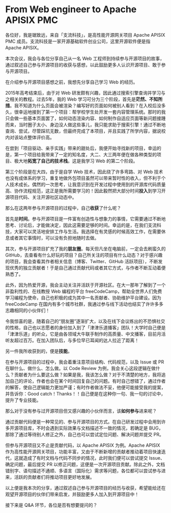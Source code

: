 # From Web engineer to Apache APISIX PMC

各位好，我是琚致远，来自「支流科技」，是高性能开源网关项目 Apache APISIX PMC 成员。支流科技是一家开源基础软件创业公司，这里开源软件便是指 Apache APISIX。

本次会议，我会与各位分享自己从一名 Web 工程师到持续参与开源项目的故事，通过叙述自己参与开源项目的收获与感想，以此鼓励更多人认识开源项目、敢于参与开源项目。

在介绍参与开源项目感想之前，我想先分享自己学习 Web 的经历。

2015年高考结束后，由于对 Web 研发颇有兴趣，因此通过搜索引擎查询并学习与之相关的教程。过去5年，我的 Web 学习可分为三个阶段，首先是**茫然、不知所措**。我不知道为什么页面会被渲染？编写好的页面如何被别人看到？在入校后没多久，很幸运地接到了第一个项目：帮学校学生处开发一套内容管理系统。那时的我只会做一些基本页面罢了，如何动态渲染内容、如何制作自适应页面等新问题接踵而来，当时圈子太小、身边没人做这些事儿，我只能求助于搜索引擎！通过不断地查询、尝试，尽管踩坑无数，但最终完成了本项目，并且实践了所学内容，据说校内对该站点整体评价高。

在尝到「项目驱动、亲手实践」带来的甜处后，我便开始寻找新的项目，幸运的是，第一个项目给我带来了一定的知名度，大二、大三两年便在做各种类型的项目、极大地**拓宽了自己的技术栈**。这是我学习 Web 的第二个阶段。

第三个阶段是在大四，由于是自学 Web 技术，因此绕了许多弯路、对 Web 技术也没有成体系的学习，重复地做外包项目虽然可以带来暂时性的收入，但不利于个人技术成长。偶然的一次思考，让我意识到在开发过程中使用到的开源库代码质量高、协作流程规范，这正是我所需要学习的！因此毅然把大部分时间**投入**到学习开源项目代码、关注开源社区动态中。

那么在这两年参与开源项目的过程中，自己**收获**了什么呢？

首先是**时间**。参与开源项目是一件富有创造性与想象力的事情，它需要通过不断地思考、讨论后，才能做决定，因此这需要足够的时间。幸运的是，在我们支流科技，大家可以灵活地安排工作与生活。我选择在有灵感的时候高效工作，在需要休息或者其它事情时，可以没有负担地随时去做。

其次，参与开源项目扩充了我的**朋友圈**。每天但凡坐在电脑前，一定会去刷蛮久的 GitHub，去查看有什么好玩的项目？自己所关注的项目有什么动态？对于感兴趣的项目，我会查看其作者相关信息（博客、Twitter、GitHub 活跃项目），不断发现优秀的独立贡献者！于是自己通过贡献代码或者其它方式，与作者不断互动着便熟悉了。

此外，因为热爱开源，我会主动关注并活跃于开源社区。在大一那年了解到了一个非盈利性的、在线教授 Web 编程的平台 freeCodeCamp，帮助全世界人们免费学习编程为使命，自己也积极的成为其中一名贡献者、协助维护平台建设。因为 freeCodeCamp 在国内有多个城市社群，我通过参与线下活动也结实了许许多多志趣相同的小伙伴们！

令我惊喜的是，随着自己的“朋友圈”逐渐扩大，以及在线下会议练出的不恐惧社交的性格，自己也以志愿者的身份加入到了「津津乐道播客」团队！大学时自己便是「津津乐道」的听众，它是由各领域大牛联手制作的高质量、中文播客，目前月活听友超过百万。在加入团队后，与多位早已耳闻的达人拉近了距离！

另一件我所收获到的，便是**技能**。

在参与开源项目的过程中，我会着重注意项目结构、代码规范，以及 Issue 或 PR 在聊什么、做什么、怎么做。以 Code Review 为例，我会关心这段逻辑在做什么？贡献者为什么要这么做？如果是我，我该怎么做？对于不清楚的地方，我将追加自己的评论，作者也会在某个时间回复自己的问题。有时自己想错了，通过作者的解答，使自己逻辑能力更加严谨；有时作者做法不妥，他便可能接受我的提案，并告诉你：Good catch！Thanks！！自己便是在这种你一句、我一句的讨论中，提升了专业技能。

那么对于没有参与过开源项目但又感兴趣的小伙伴而言，该**如何参与**进来呢？

通过贡献代码便是一种常见的、参与开源项目的方式。在自己研发过程中会用到许多开源项目库，不时会遇到实际效果与文档描述不一致的情况，若确定是 BUG，那除了通过等待别人修正之外，自己也可以尝试定位问题、解决问题并提交 PR。

但参与开源项目又不止是贡献代码，以 Apache APISIX 为例。Apache APISIX 作为高性能开源网关项目，功能丰富，又由于不断新增的贡献者推动着项目快速迭代，这就造成了有时文档与代码不同步的情况，此时我们便可以尝试提交 Issue、确定问题，最后提交 PR 以修正问题，这便是一次开源项目贡献。除此之外，文档错别字、语句描述不通顺、多语言（国际化）需求等问题，各位都可以尝试参与进来，活跃的贡献者们将推动项目更好地发展。

以上便是我本次的分享，通过叙述自己参与开源项目的经历与收获，希望能给还在观望开源项目的伙伴们带来启发，并鼓励更多人加入到开源项目中！

接下来是 Q&A 环节，各位是否有想要提问的？
